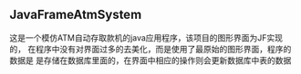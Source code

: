 ## JavaFrameAtmSystem
这是一个模仿ATM自动存取款机的java应用程序，该项目的图形界面为JF实现的，
在程序中没有对界面过多的去美化，而是使用了最原始的图形界面，程序的数据是
是存储在数据库里面的，在界面中相应的操作则会更新数据库中表的数据
